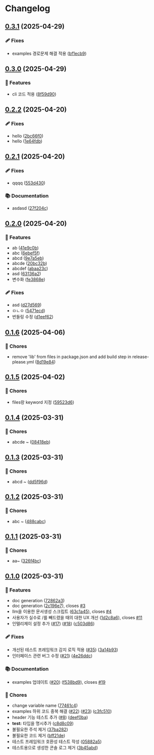 # Changelog

## [0.3.1](https://github.com/PENEKhun/test-release-plz/compare/v0.3.0...v0.3.1) (2025-04-29)


### 🩹 Fixes

* examples 경로문제 해결 적용 ([bf1ecb9](https://github.com/PENEKhun/test-release-plz/commit/bf1ecb9950daa611e9c028751bcf36f45d7efaa7))

## [0.3.0](https://github.com/PENEKhun/test-release-plz/compare/v0.2.2...v0.3.0) (2025-04-29)


### 🌟 Features

* cli 코드 적용 ([8f59d90](https://github.com/PENEKhun/test-release-plz/commit/8f59d90655d609ff1c11bb318150f94c5e8b07de))

## [0.2.2](https://github.com/PENEKhun/test-release-plz/compare/v0.2.1...v0.2.2) (2025-04-20)


### 🩹 Fixes

* hello ([2bc66f0](https://github.com/PENEKhun/test-release-plz/commit/2bc66f0b53d29525262d08a0785c384090122dd5))
* hello ([1e64fdb](https://github.com/PENEKhun/test-release-plz/commit/1e64fdb28180d734b44224b8abf47003c91fe21f))

## [0.2.1](https://github.com/PENEKhun/test-release-plz/compare/v0.2.0...v0.2.1) (2025-04-20)


### 🩹 Fixes

* qqqq ([553d430](https://github.com/PENEKhun/test-release-plz/commit/553d430aff6be64a0a8a1e2f92095e2c9772f37c))


### 📚 Documentation

* asdasd ([27f204c](https://github.com/PENEKhun/test-release-plz/commit/27f204c9d442c4f5bbb342710f9ce123ebb78205))

## [0.2.0](https://github.com/PENEKhun/test-release-plz/compare/v0.1.6...v0.2.0) (2025-04-20)


### 🌟 Features

* ab ([41e9c0b](https://github.com/PENEKhun/test-release-plz/commit/41e9c0bcc20af84dd831cc7cd816d65f3e3b346b))
* abc ([6ebef5f](https://github.com/PENEKhun/test-release-plz/commit/6ebef5f6d902db90f43b67e13d0ac6273708a0dd))
* abcd ([9e7a5eb](https://github.com/PENEKhun/test-release-plz/commit/9e7a5eb2e2e525ba3389e91a6557d5c4781baa95))
* abcde ([20bc32b](https://github.com/PENEKhun/test-release-plz/commit/20bc32bc50930941e6af350416610f07c15f5238))
* abcdef ([abaa23c](https://github.com/PENEKhun/test-release-plz/commit/abaa23c60dbe1cfd2262ca5e40ebb4f7fece5038))
* asd ([63136a2](https://github.com/PENEKhun/test-release-plz/commit/63136a2ecfad4a1543a499006b59f508fab9f1e2))
* 변수화 ([fe3868e](https://github.com/PENEKhun/test-release-plz/commit/fe3868ec1180d735caf5ed8653e8724e03bb911f))


### 🩹 Fixes

* asd ([d27d569](https://github.com/PENEKhun/test-release-plz/commit/d27d569d3df8568550a26dbb1b40d7262e5d768b))
* ㅁㄴㅇ ([5471ecd](https://github.com/PENEKhun/test-release-plz/commit/5471ecdabfd41e8c3a64f4cfd00aa1d7e56fdf2d))
* 번들링 수정 ([d1eef62](https://github.com/PENEKhun/test-release-plz/commit/d1eef6273a15bea92b188d405592314aab1251e6))

## [0.1.6](https://github.com/PENEKhun/test-release-plz/compare/v0.1.5...v0.1.6) (2025-04-06)

### 🧹 Chores

- remove 'lib' from files in package.json and add build step in release-please.yml
  ([8d19e84](https://github.com/PENEKhun/test-release-plz/commit/8d19e8485507e73346af15ba87ce00e94967bf87))

## [0.1.5](https://github.com/PENEKhun/test-release-plz/compare/v0.1.4...v0.1.5) (2025-04-02)

### 🧹 Chores

- files랑 keyword 지정
  ([59523d6](https://github.com/PENEKhun/test-release-plz/commit/59523d6c8037c8e4b5b827f429f37e65c0afeb81))

## [0.1.4](https://github.com/PENEKhun/test-release-plz/compare/v0.1.3...v0.1.4) (2025-03-31)

### 🧹 Chores

- abcde ~
  ([08418eb](https://github.com/PENEKhun/test-release-plz/commit/08418eb6f91817b8b49ea874f24efc0572051b8e))

## [0.1.3](https://github.com/PENEKhun/test-release-plz/compare/v0.1.2...v0.1.3) (2025-03-31)

### 🧹 Chores

- abcd ~
  ([dd5f96d](https://github.com/PENEKhun/test-release-plz/commit/dd5f96d3cdaf3420a19de05105eca079d0efb844))

## [0.1.2](https://github.com/PENEKhun/test-release-plz/compare/v0.1.1...v0.1.2) (2025-03-31)

### 🧹 Chores

- abc ~
  ([488cabc](https://github.com/PENEKhun/test-release-plz/commit/488cabc5cfc3c411e97c602b943c070510bfb944))

## [0.1.1](https://github.com/PENEKhun/test-release-plz/compare/v0.1.0...v0.1.1) (2025-03-31)

### 🧹 Chores

- aa~
  ([326f4bc](https://github.com/PENEKhun/test-release-plz/commit/326f4bc2b1fe28f428818f79af8cb075d876aa2b))

## [0.1.0](https://github.com/PENEKhun/test-release-plz/compare/v0.0.1...v0.1.0) (2025-03-31)

### 🌟 Features

- doc generation
  ([72862a3](https://github.com/PENEKhun/test-release-plz/commit/72862a3b79096fdabec7335c4a7461c783297e24))
- doc generation
  ([2c196e7](https://github.com/PENEKhun/test-release-plz/commit/2c196e7026b0618cf96bc4bc7f8405bb69252d0a)),
  closes [#3](https://github.com/PENEKhun/test-release-plz/issues/3)
- llm을 이용한 문서생성 스크립트
  ([63c1a45](https://github.com/PENEKhun/test-release-plz/commit/63c1a450ecf4c401a05de89fc8f2d8c0cff1c42f)),
  closes [#4](https://github.com/PENEKhun/test-release-plz/issues/4)
- 사용자가 실수로 /를 빼드렸을 때의 대한 UX 개선
  ([1d2c8a6](https://github.com/PENEKhun/test-release-plz/commit/1d2c8a6e9fdfc90476fe5425dbd7e6247c1e47db)),
  closes [#11](https://github.com/PENEKhun/test-release-plz/issues/11)
- 인텔리제이 설정 추가 ([#17](https://github.com/PENEKhun/test-release-plz/issues/17))
  ([#18](https://github.com/PENEKhun/test-release-plz/issues/18))
  ([c503d86](https://github.com/PENEKhun/test-release-plz/commit/c503d862f50a6702f0946925f3381659abb66ab5))

### 🩹 Fixes

- 개선된 테스트 프레임워크 감지 로직 적용
  ([#35](https://github.com/PENEKhun/test-release-plz/issues/35))
  ([3a14b93](https://github.com/PENEKhun/test-release-plz/commit/3a14b9364348cb4ccbabce5d4a291fb7041fe27a))
- 인터페이스 관련 버그 수정 ([#21](https://github.com/PENEKhun/test-release-plz/issues/21))
  ([4e26ddc](https://github.com/PENEKhun/test-release-plz/commit/4e26ddc9ef327f68f1fd67fc27642118d7172f29))

### 📚 Documentation

- examples 업데이트 ([#20](https://github.com/PENEKhun/test-release-plz/issues/20))
  ([f538bd9](https://github.com/PENEKhun/test-release-plz/commit/f538bd9c6f90dbe4048af352bf7c3e7122632f52)),
  closes [#19](https://github.com/PENEKhun/test-release-plz/issues/19)

### 🧹 Chores

- change variable name
  ([77461c4](https://github.com/PENEKhun/test-release-plz/commit/77461c436c1ae343106aababd86233d6aec9e57a))
- examples 하위 코드 중복 해결 ([#22](https://github.com/PENEKhun/test-release-plz/issues/22))
  ([#23](https://github.com/PENEKhun/test-release-plz/issues/23))
  ([c3fc510](https://github.com/PENEKhun/test-release-plz/commit/c3fc51045910c898b50f9b58cb9ebbf16bc5bfeb))
- header 기능 테스트 추가 ([#8](https://github.com/PENEKhun/test-release-plz/issues/8))
  ([deef0ba](https://github.com/PENEKhun/test-release-plz/commit/deef0ba22b263da7987ff6ba8ae172b2889e5c20))
- **test:** 타입을 명시추가
  ([c8d8c09](https://github.com/PENEKhun/test-release-plz/commit/c8d8c09b80c8e028045841ba916102527ab193f9))
- 불필요한 주석 제거
  ([37ba282](https://github.com/PENEKhun/test-release-plz/commit/37ba282bae4aab7cacacd8c7245a230e03fdb971))
- 불필요한 코드 제거
  ([bff21de](https://github.com/PENEKhun/test-release-plz/commit/bff21de4930fdeeda2601c7907a0faa73dfd137d))
- 테스트 프레임워크 호환성 테스트 작성
  ([05882a5](https://github.com/PENEKhun/test-release-plz/commit/05882a54468482dbc5cdcc1c76fdec0e73e34797))
- 테스트용으로 생성한 콘솔 로그 제거
  ([3b45abd](https://github.com/PENEKhun/test-release-plz/commit/3b45abd2ef4b11221df42deb33e256b669bea388))
